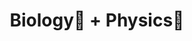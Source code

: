 ---
title: "Biology🧬 + Physics🔭"
description: "Biophysics and Biological Physics Notes."
weight: 1
hideSummary: true
hidemeta: true
---
